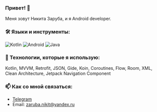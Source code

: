 ### Привет! 👋  
Меня зовут Никита Заруба, и я Android developer.

### 🛠️ Языки и инструменты:
![Kotlin](https://img.shields.io/badge/Kotlin-007ACC?style=flat&logo=kotlin&logoColor=white)
![Android](https://img.shields.io/badge/Android-3DDC84?style=flat&logo=android&logoColor=white)
![Java](https://img.shields.io/badge/Java-ED8B00?style=flat&logo=java&logoColor=white)

### 🔧 Технологии, которые я использую:
Kotlin, MVVM, Retrofit, JSON, Gide, Koin, Coroutines, Flow, Room, XML, Clean Architecture, Jetpack Navigation Component

### 📫 Как со мной связаться:
- [Telegram](https://t.me/Nazari4)  
- Email: zaruba.nikit@yandex.ru
